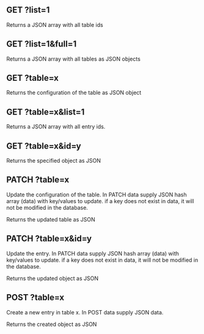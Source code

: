 ## GET ?list=1

Returns a JSON array with all table ids

## GET ?list=1&full=1

Returns a JSON array with all tables as JSON objects

## GET ?table=x

Returns the configuration of the table as JSON object

## GET ?table=x&list=1

Returns a JSON array with all entry ids.

## GET ?table=x&id=y

Returns the specified object as JSON

## PATCH ?table=x

Update the configuration of the table. In PATCH data supply JSON hash array
(data) with key/values to update. if a key does not exist in data, it will not
be modified in the database.

Returns the updated table as JSON

## PATCH ?table=x&id=y

Update the entry. In PATCH data supply JSON hash array (data) with key/values
to update. if a key does not exist in data, it will not be modified in the
database.

Returns the updated object as JSON

## POST ?table=x

Create a new entry in table x. In POST data supply JSON data.

Returns the created object as JSON
